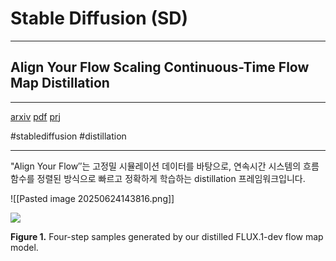 # Stable Diffusion (SD)

---

## Align Your Flow Scaling Continuous-Time Flow Map Distillation

----------
[arxiv](https://arxiv.org/abs/2506.14603) [pdf](https://arxiv.org/pdf/2506.14603)
[prj](https://research.nvidia.com/labs/toronto-ai/AlignYourFlow/)

#stablediffusion #distillation

---
"Align Your Flow″는 고정밀 시뮬레이션 데이터를 바탕으로,
연속시간 시스템의 흐름 함수를 정렬된 방식으로 빠르고 정확하게 학습하는 
distillation 프레임워크입니다.

![[Pasted image 20250624143816.png]]



![](https://research.nvidia.com/labs/toronto-ai/AlignYourFlow/assets/teaser_2.jpg)

****Figure 1.**** Four-step samples generated by our distilled FLUX.1-dev flow map model.

